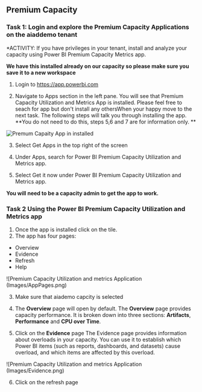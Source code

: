 ## Premium Capacity

### Task 1: Login and explore the Premium Capacity Applications on the aiaddemo tenant


*ACTIVITY: If you have privileges in your tenant, install and analyze your capacity using Power BI Premium Capacity Metrics app.

**We have this installed already on our capacity so please make sure you save it to a new workspace**



1. Login to https://app.powerbi.com 

2. Navigate to Apps section in the left pane. You will see that Premium Capacity Utilization and Metrics App is installed. Please feel free to seach for app but don't install any othersWhen your happy move to the next task. The following steps will talk you through installing the app. **You do not need to do this, steps 5,6 and 7 are for information only. **

![Premum Capaity App in installed](Images/PremiumCapacityApps.png)

3. Select Get Apps in the top right of the screen
 
4. Under Apps, search for Power BI Premium Capacity Utilization and Metrics app.

5. Select Get it now under Power BI Premium Capacity Utilization and Metrics app.

**You will need to be a capacity admin to get the app to work.**



### Task 2 Using the  Power BI Premium Capacity Utilization and Metrics app

1. Once the app is installed click on the tile.
2. The app has four  pages:
  - Overview
  - Evidence
  - Refresh
  - Help

![Premium Capacity Utilization and metrics Application (Images/AppPages.png)

3. Make sure that aiademo capcity is selected

4. The  **Overview** page will open by default. The **Overview** page provides capacity performance. It is broken  down into three sections: **Artifacts**, **Performance** and **CPU over Time**.

5. Click on the **Evidence** page The Evidence page provides information about overloads in your capacity.  You can use it to establish which Power BI items (such as reports, dashboards, and datasets) cause overload, and which items are affected by this overload.


![Premium Capacity Utilization and metrics Application (Images/Evidence.png)
 
6. Click on the refresh page





